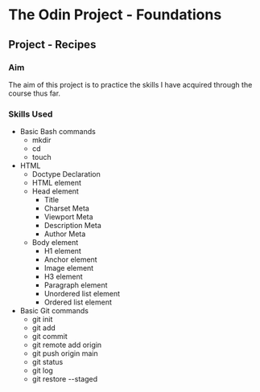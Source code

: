 # The Odin Project - Foundations
## Project - Recipes

### Aim
The aim of this project is to practice the skills I have acquired through the
course thus far.

### Skills Used

* Basic Bash commands
    * mkdir
    * cd
    * touch
* HTML
    * Doctype Declaration
    * HTML element
    * Head element
        * Title
        * Charset Meta
        * Viewport Meta
        * Description Meta
        * Author Meta
    * Body element
        * H1 element
        * Anchor element
        * Image element
        * H3 element
        * Paragraph element
        * Unordered list element
        * Ordered list element
* Basic Git commands
    * git init
    * git add
    * git commit
    * git remote add origin
    * git push origin main
    * git status
    * git log
    * git restore --staged
